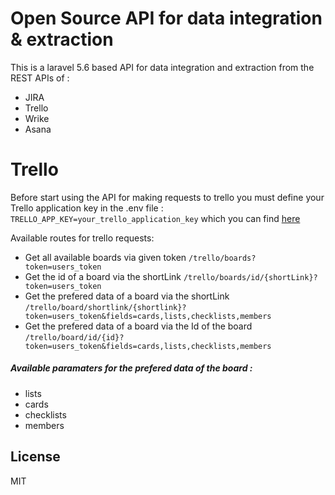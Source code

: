 # Open Source API for data integration & extraction

This is a laravel 5.6 based API for data integration and extraction from the REST APIs of :

  - JIRA
  - Trello
  - Wrike
  - Asana

# Trello

Before start using the API for making requests to trello you must define your Trello application key in the .env file :
`TRELLO_APP_KEY=your_trello_application_key` which you can find [here](http://https://trello.com/app-key "here")


Available routes for trello requests:

- Get all available boards via given token `/trello/boards?token=users_token`
- Get the id of a board via the shortLink `/trello/boards/id/{shortLink}?token=users_token`
- Get the prefered data of a board via the shortLink  `/trello/board/shortlink/{shortlink}?token=users_token&fields=cards,lists,checklists,members`
- Get the prefered data of a board  via the Id of the board `/trello/board/id/{id}?token=users_token&fields=cards,lists,checklists,members`

##### Available paramaters for the prefered data of the board :
- lists
- cards
- checklists
- members


License
----

MIT
